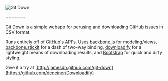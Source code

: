 
![Git Down](https://raw.github.com/jamesdh/git-down/gh-pages/img/logo.png)

=======

Git Down is a simple webapp for perusing and downloading GitHub issues in CSV format. 

Runs entirely off of [GitHub's API's](http://developer.github.com/). Uses [backbone.js](http://backbonejs.org) for modeling/views, [backbone.stickit](https://github.com/nytimes/backbone.stickit) for a dash of two-way binding, [downloadify](https://github.com/dcneiner/Downloadify) for a lightweight means of downloading results, and [Bootstrap](http://twitter.github.com/bootstrap/) for quick and dirty styling. 

Give it a try at [http://jamesdh.github.com/git-down](https://github.com/dcneiner/Downloadify)
